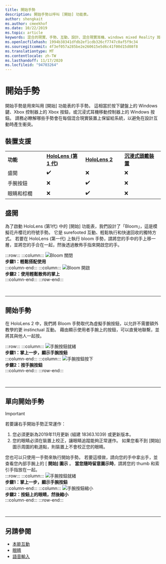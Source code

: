 ```yaml
---
title: 開始手勢
description: 開始手勢以呼叫 [開始] 功能表。
author: shengkait
ms.author: cmeekhof
ms.date: 10/22/2019
ms.topic: article
keywords: 混合的現實、手勢、互動、設計、混合現實耳機、windows mixed Reality 耳機、虛擬實境耳機、HoloLens、MRTK、混合現實工具組、bloom
ms.openlocfilehash: 1994b38341dfdb2ef1cdb326cf7747c0af5f9c34
ms.sourcegitcommit: 4f3ef057a285be2e260615e5d6c41f00d15d08f8
ms.translationtype: MT
ms.contentlocale: zh-TW
ms.lasthandoff: 11/17/2020
ms.locfileid: "94703264"
---
```

# <a name="start-gesture"></a>開始手勢

開始手勢是用來叫用 [開始] 功能表的手手勢。 這相當於按下鍵盤上的 Windows 鍵、Xbox 控制器上的 Xbox 按鈕，或沉浸式耳機移動控制器上的 Windows 按鈕。 請務必瞭解哪些手勢會在每個混合現實裝置上保留給系統，以避免在設計互動時產生衝突。

## <a name="device-support"></a>裝置支援

<table>
    <colgroup>
    <col width="25%" />
    <col width="25%" />
    <col width="25%" />
    <col width="25%" />
    </colgroup>
    <tr>
        <td><strong>功能</strong></td>
        <td><a href="../hololens-hardware-details.md"><strong>HoloLens (第 1 代)</strong></a></td>
        <td><a href="https://docs.microsoft.com/hololens/hololens2-hardware"><strong>HoloLens 2</strong></td>
        <td><a href="../discover/immersive-headset-hardware-details.md"><strong>沉浸式頭戴裝置</strong></a></td>
    </tr>
     <tr>
        <td>盛開</td>
        <td>✔️</td>
        <td>❌</td>
        <td>❌</td>
    </tr>
     <tr>
        <td>手腕按鈕</td>
        <td>❌</td>
        <td>✔️</td>
        <td>❌</td>
    </tr>
    <tr>
        <td>眼睛和棕櫚</td>
        <td>❌</td>
        <td>✔️</td>
        <td>❌</td>
    </tr>
</table>

## <a name="bloom"></a>盛開
為了啟動 HoloLens (第1代) 中的 [開始] 功能表，我們設計了「Bloom」，這是模擬花卉櫻花的符號手勢。 它是 surefooted 互動、輕鬆執行和快速回收的獨特方式。 若要在 HoloLens (第一代) 上執行 bloom 手勢，請將您的手中的手上移一層，並將您的手合在一起，然後透過散佈手指來開啟您的手。

:::row:::
    :::column:::
        ![Bloom 關閉](images/bloom-close.png)<br>
        **步驟1：輕鬆搭配使用**<br>
    :::column-end:::
    :::column:::
        ![Bloom 開啟](images/bloom-open.png)<br>
        **步驟2：使用輕鬆散佈的掌上**<br>
    :::column-end:::
:::row-end:::

<br>

---

## <a name="start-gesture"></a>開始手勢
在 HoloLens 2 中，我們將 Bloom 手勢取代為虛擬手腕按鈕，以允許不需要額外教學的更 instinctual 互動。 藉由顯示使用者手腕上的按鈕，可以直覺地聯繫，並將其與他人一起按。

:::row:::
    :::column:::
        ![手腕按鈕就緒](images/wrist-button-ready.png)<br>
        **步驟1：掌上一步，顯示手腕按鈕**<br>
    :::column-end:::
    :::column:::
        ![手腕按鈕按下](images/wrist-button-press.png)<br>
        **步驟2：按手腕按鈕**<br>
    :::column-end:::
:::row-end:::

<br>

---


## <a name="one-handed-start-gesture"></a>單向開始手勢

> [!IMPORTANT]
> 若要讓右手開始手勢正常運作：
>
> 1. 您必須更新為2019年11月更新 (組建 18363.1039) 或更新版本。
> 1. 您的眼睛必須在裝置上校正，讓眼睛追蹤能夠正常運作。 如果您看不到 [開始] 圖示周圍的軌道點，則裝置上不會校正您的眼睛。

您也可以只使用一手勢來執行開始手勢。 若要這樣做，請向您的手中拿出手，並查看您內部手腕上的 [ **開始] 圖示** 。 **當您隨時留意圖示時**，請將您的 thumb 和索引手指放在一起。<br>
:::row:::
    :::column:::
        ![手腕按鈕就緒](images/wrist-button-ready.png)<br>
        **步驟1：掌上一步，顯示手腕按鈕**<br>
    :::column-end:::
    :::column:::
        ![手腕按鈕縮小](images/wrist-button-pinch.png)<br>
        **步驟2：按鈕上的眼睛，然後縮小**<br>
    :::column-end:::
:::row-end:::

<br>

---

## <a name="see-also"></a>另請參閱

* [本能互動](interaction-fundamentals.md)
* [眼睛](eye-tracking.md)
* [語音輸入](voice-input.md)
